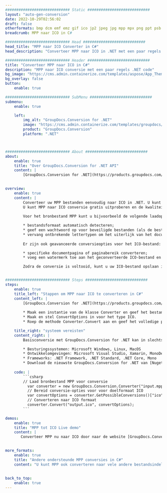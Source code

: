 ```yaml
---
############################# Static ############################
layout: "auto-gen-conversion"
date: 2022-10-29T02:56:02
draft: false
otherformats: bmp dcm emf emz gif ico jp2 jpeg jpg mpp mpx png ppt psb psd svg svgz tga tif tiff webp wmf wmz xer
breadcrumb: MPP naar ICO in C#

############################# Head ############################
head_title: "MPP naar ICO Converter in C#"
head_description: "Converteer MPP naar ICO in .NET met een paar regels code. Gebruik de GroupDocs Document Conversion API om meer dan 160 bestandsformaten te converteren."

############################# Header ############################
title: "Converteer MPP naar ICO in C#"
description: "MPP naar ICO conversie met een paar regels .NET code"
bg_image: "https://cms.admin.containerize.com/templates/aspose/App_Themes/V3/images/bg/header1.png"
bg_overlay: false
button:
    enable: true

############################# SubMenu ############################
submenu:
    enable: true

    left:
        img_alt: "GroupDocs.Conversion for .NET"
        image: "https://cms.admin.containerize.com/templates/groupdocs/images/product-logos/90x90-noborder/groupdocs-conversion-net.png"
        product: "GroupDocs.Conversion"
        platform: ".NET"



############################# About ############################
about:
    enable: true
    title: "Over GroupDocs.Conversion for .NET API"
    content: |
        [GroupDocs.Conversion for .NET](https://products.groupdocs.com/conversion/net/) kan worden gebruikt om Microsoft Word, Excel, PowerPoint, PDF, Visio en andere formaten te converteren. GroupDocs.Conversion is een standalone API die geschikt is voor back-end en interne systemen waar hoge prestaties vereist zijn. Het is niet afhankelijk van software zoals Microsoft of Open Office.
    

overview:
    enable: true
    content: |
        Converteer uw MPP bestanden eenvoudig naar ICO in .NET. U kunt slechts een paar C# coderegels gebruiken op elk platform naar keuze, zoals - Windows, Linux, macOS.
        U kunt MPP naar ICO conversie gratis uitproberen en de kwaliteit van de conversieresultaten evalueren. Naast eenvoudige scenario's voor bestandsconversie kunt u meer geavanceerde opties proberen voor het laden van het bronbestand MPP en voor het opslaan van het ICO-uitvoerresultaat. 
        
        Voor het bronbestand MPP kunt u bijvoorbeeld de volgende laadopties gebruiken:

        * bestandsformaat automatisch detecteren;
        * geef een wachtwoord op voor beveiligde bestanden (als de bestandsindeling dit ondersteunt);
        * vervang ontbrekende lettertypen om het uiterlijk van het document te behouden.
        
        Er zijn ook geavanceerde conversieopties voor het ICO-bestand:

        * specifieke documentpagina of paginabereik converteren;
        * voeg een watermerk toe aan het geconverteerde ICO-bestand en nog veel meer.

        Zodra de conversie is voltooid, kunt u uw ICO-bestand opslaan in het lokale bestandspad of in opslag van derden, zoals FTP, Amazon S3, Google Drive, Dropbox enz. Let op: om MPP naar {{ te converteren) TO}} er is geen extra software nodig, zoals MS Office, Open Office, Adobe Acrobat Reader enz.


############################# Steps ############################
steps:
    enable: true
    title_left: "Stappen om MPP naar ICO te converteren in C#"
    content_left: |
        [GroupDocs.Conversion for .NET](https://products.groupdocs.com/conversion/net/) maakt het gemakkelijk voor ontwikkelaars om een ​​MPP bestand naar ICO te converteren met een paar regels code.
        
        * Maak een instantie van de klasse Converter en geef het bestand MPP het volledige pad
        * Maak en stel ConvertOptions in voor het type ICO.
        * Roep de methode Converter.Convert aan en geef het volledige pad en formaat (ICO) door als parameter

    title_right: "systeem vereisten"
    content_right: |
        Basisconversie met GroupDocs.Conversion for .NET kan in slechts een paar eenvoudige stappen worden gedaan. Onze API's worden ondersteund op alle belangrijke platforms en besturingssystemen. Voordat u de onderstaande code uitvoert, moet u ervoor zorgen dat de volgende vereisten op uw systeem zijn geïnstalleerd.

        * Besturingssystemen: Microsoft Windows, Linux, MacOS
        * Ontwikkelomgevingen: Microsoft Visual Studio, Xamarin, MonoDevelop
        * Frameworks: .NET Framework, .NET Standard, .NET Core, Mono
        * Download de nieuwste GroupDocs.Conversion for .NET van [Nuget](https://www.nuget.org/packages/groupdocs.conversion)
         
    code: |
        ```csharp    
        // Laad bronbestand MPP voor conversie
          var converter = new GroupDocs.Conversion.Converter("input.mpp");
          // Bereid conversie-opties voor voor doelformaat ICO
          var convertOptions = converter.GetPossibleConversions()["ico"].ConvertOptions;
          // Converteren naar ICO formaat
          converter.Convert("output.ico", convertOptions);
        ```

demos:
    enable: true
    title: "MPP tot ICO Live demo"
    content: |
       Converteer MPP nu naar ICO door naar de website [GroupDocs.Conversion App](https://products.groupdocs.app/conversion/family) te gaan. Online demo heeft de volgende voordelen:
          

more_formats:
    enable: true
    title: "Andere ondersteunde MPP conversies in C#"
    content: "U kunt MPP ook converteren naar vele andere bestandsindelingen. Zie de lijst hieronder."
       
       
back_to_top:
    enable: true
---
```

